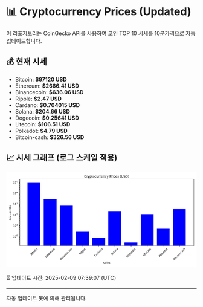 
# 📊 Cryptocurrency Prices (Updated)

이 리포지토리는 CoinGecko API를 사용하여 코인 TOP 10 시세를 10분가격으로 자동 업데이트합니다.

## 💰 현재 시세
- Bitcoin: **$97120 USD**
- Ethereum: **$2666.41 USD**
- Binancecoin: **$636.06 USD**
- Ripple: **$2.47 USD**
- Cardano: **$0.704015 USD**
- Solana: **$204.66 USD**
- Dogecoin: **$0.25641 USD**
- Litecoin: **$106.51 USD**
- Polkadot: **$4.79 USD**
- Bitcoin-cash: **$326.56 USD**

## 📈 시세 그래프 (로그 스케일 적용)
![Crypto Prices](crypto_prices.png)

⏳ 업데이트 시간: 2025-02-09 07:39:07 (UTC)

---
자동 업데이트 봇에 의해 관리됩니다.
